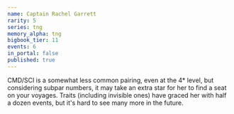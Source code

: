 ```yaml
---
name: Captain Rachel Garrett
rarity: 5
series: tng
memory_alpha: tng
bigbook_tier: 11
events: 6
in_portal: false
published: true
---
```


CMD/SCI is a somewhat less common pairing, even at the 4* level, but considering subpar numbers, it may take an extra star for her to find a seat on your voyages. Traits (including invisible ones) have graced her with half a dozen events, but it's hard to see many more in the future.
